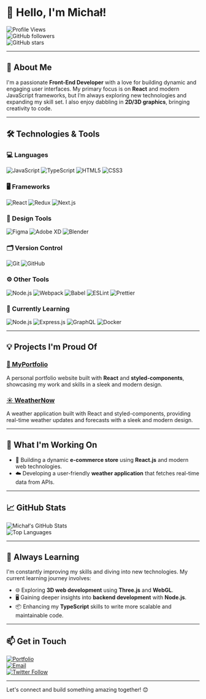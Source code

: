 # 👋 Hello, I'm Michał! 

![Profile Views](https://komarev.com/ghpvc/?username=michalMonsterr&color=blueviolet)  
![GitHub followers](https://img.shields.io/github/followers/michalMonsterr?style=social)  
![GitHub stars](https://img.shields.io/github/stars/michalMonsterr?style=social)  

---

## 🚀 About Me

I'm a passionate **Front-End Developer** with a love for building dynamic and engaging user interfaces. My primary focus is on **React** and modern JavaScript frameworks, but I’m always exploring new technologies and expanding my skill set. I also enjoy dabbling in **2D/3D graphics**, bringing creativity to code.

---

## 🛠️ Technologies & Tools

### 💻 Languages
![JavaScript](https://img.shields.io/badge/JavaScript-F7DF1E?logo=javascript&logoColor=black&style=for-the-badge)
![TypeScript](https://img.shields.io/badge/TypeScript-007ACC?logo=typescript&logoColor=white&style=for-the-badge)
![HTML5](https://img.shields.io/badge/HTML5-E34F26?logo=html5&logoColor=white&style=for-the-badge)
![CSS3](https://img.shields.io/badge/CSS3-1572B6?logo=css3&logoColor=white&style=for-the-badge)

### 🖥️ Frameworks
![React](https://img.shields.io/badge/React-61DAFB?logo=react&logoColor=black&style=for-the-badge)
![Redux](https://img.shields.io/badge/Redux-764ABC?logo=redux&logoColor=white&style=for-the-badge)
![Next.js](https://img.shields.io/badge/Next.js-000000?logo=next.js&logoColor=white&style=for-the-badge)

### 🎨 Design Tools
![Figma](https://img.shields.io/badge/Figma-F24E1E?logo=figma&logoColor=white&style=for-the-badge)
![Adobe XD](https://img.shields.io/badge/Adobe%20XD-FF61F6?logo=adobexd&logoColor=white&style=for-the-badge)
![Blender](https://img.shields.io/badge/Blender-F5792A?logo=blender&logoColor=white&style=for-the-badge)

### 🗂️ Version Control
![Git](https://img.shields.io/badge/Git-F05032?logo=git&logoColor=white&style=for-the-badge)
![GitHub](https://img.shields.io/badge/GitHub-181717?logo=github&logoColor=white&style=for-the-badge)

### ⚙️ Other Tools
![Node.js](https://img.shields.io/badge/Node.js-339933?logo=node.js&logoColor=white&style=for-the-badge)
![Webpack](https://img.shields.io/badge/Webpack-8DD6F9?logo=webpack&logoColor=white&style=for-the-badge)
![Babel](https://img.shields.io/badge/Babel-F9DC3E?logo=babel&logoColor=black&style=for-the-badge)
![ESLint](https://img.shields.io/badge/ESLint-4B32C3?logo=eslint&logoColor=white&style=for-the-badge)
![Prettier](https://img.shields.io/badge/Prettier-F7B93E?logo=prettier&logoColor=black&style=for-the-badge)

### 🚀 Currently Learning
![Node.js](https://img.shields.io/badge/Node.js-339933?logo=node.js&logoColor=white&style=for-the-badge)
![Express.js](https://img.shields.io/badge/Express.js-404D59?logo=express&logoColor=white&style=for-the-badge)
![GraphQL](https://img.shields.io/badge/GraphQL-E10098?logo=graphql&logoColor=white&style=for-the-badge)
![Docker](https://img.shields.io/badge/Docker-2496ED?logo=docker&logoColor=white&style=for-the-badge)



---

## 💡 Projects I'm Proud Of

### [🏡 MyPortfolio](https://mitchumitchu.ct8.pl/)
A personal portfolio website built with **React** and **styled-components**, showcasing my work and skills in a sleek and modern design.

### [☀️ WeatherNow](https://michalmonsterr.github.io/weather-app/)
A weather application built with React and styled-components, providing real-time weather updates and forecasts with a sleek and modern design.

---

## 🔧 What I'm Working On

- 🛒 Building a dynamic **e-commerce store** using **React.js** and modern web technologies.
- ☁️ Developing a user-friendly **weather application** that fetches real-time data from APIs.

---

## 📈 GitHub Stats

![Michał's GitHub Stats](https://github-readme-stats.vercel.app/api?username=michalMonsterr&show_icons=true&theme=radical)  
![Top Languages](https://github-readme-stats.vercel.app/api/top-langs/?username=michalMonsterr&layout=compact&theme=radical)

---

## 🌱 Always Learning

I'm constantly improving my skills and diving into new technologies. My current learning journey involves:

- 🌐 Exploring **3D web development** using **Three.js** and **WebGL**.
- 🖥️ Gaining deeper insights into **backend development** with **Node.js**.
- 📦 Enhancing my **TypeScript** skills to write more scalable and maintainable code.

---

## 📫 Get in Touch

[![Portfolio](https://img.shields.io/badge/Portfolio-000000?style=for-the-badge&logo=react)](https://mitchumitchu.ct8.pl)  
[![Email](https://img.shields.io/badge/Email-D14836?style=for-the-badge&logo=gmail&logoColor=white)](mailto:michal.tomasik04@gmail.com)  
[![Twitter Follow](https://img.shields.io/twitter/follow/PierwszyAleNie1?style=for-the-badge&logo=twitter)](https://x.com/PierwszyAleNie1)

---

Let's connect and build something amazing together! 😊
